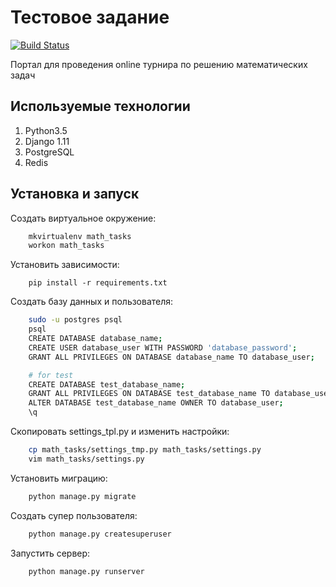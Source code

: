 # Тестовое задание

[![Build Status](https://travis-ci.com/elBroom/math_tasks.svg?token=cVo8HUojxrnVwNzUccZT&branch=master)](https://travis-ci.com/elBroom/math_tasks)

Портал для проведения online турнира по решению математических задач

## Используемые технологии

1. Python3.5
1. Django 1.11
1. PostgreSQL
1. Redis

## Установка и запуск

Создать виртуальное окружение:
```bash
    mkvirtualenv math_tasks
    workon math_tasks
```

Установить зависимости:
```
    pip install -r requirements.txt
```

Создать базу данных и пользователя:
```bash
    sudo -u postgres psql
    psql
    CREATE DATABASE database_name;
    CREATE USER database_user WITH PASSWORD 'database_password';
    GRANT ALL PRIVILEGES ON DATABASE database_name TO database_user;

    # for test
    CREATE DATABASE test_database_name;
    GRANT ALL PRIVILEGES ON DATABASE test_database_name TO database_user;
    ALTER DATABASE test_database_name OWNER TO database_user;
    \q
```


Cкопировать settings_tpl.py и изменить настройки:
```sh
    cp math_tasks/settings_tmp.py math_tasks/settings.py
    vim math_tasks/settings.py
```


Установить миграцию:
```bash
    python manage.py migrate
```

Создать супер пользователя:
```bash
    python manage.py createsuperuser
```

Запустить сервер:
```bash
    python manage.py runserver
```